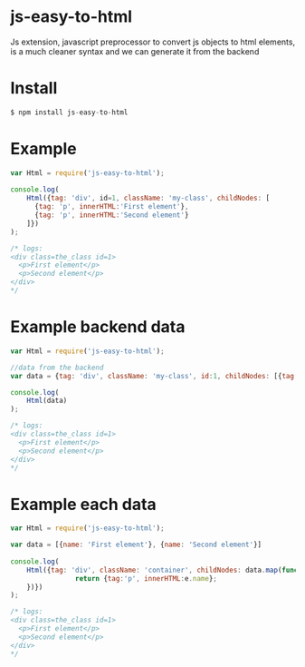# js-easy-to-html
Js extension, javascript preprocessor to convert js objects to html elements, is a much cleaner syntax and we can generate it from the backend

# Install
```javascript
$ npm install js-easy-to-html
```

# Example

```javascript
var Html = require('js-easy-to-html');
 
console.log(
    Html({tag: 'div', id=1, className: 'my-class', childNodes: [
      {tag: 'p', innerHTML:'First element'},
      {tag: 'p', innerHTML:'Second element'}
    ]})
);

/* logs:
<div class=the_class id=1>
  <p>First element</p>
  <p>Second element</p>
</div>
*/
```

# Example backend data

```javascript
var Html = require('js-easy-to-html');

//data from the backend
var data = {tag: 'div', className: 'my-class', id:1, childNodes: [{tag: 'p', innerHTML:'First element'},{tag: 'p', innerHTML:'Second element'}]};

console.log(
    Html(data)
);

/* logs:
<div class=the_class id=1>
  <p>First element</p>
  <p>Second element</p>
</div>
*/
```

# Example each data

```javascript
var Html = require('js-easy-to-html');

var data = [{name: 'First element'}, {name: 'Second element'}]
 
console.log(
    Html({tag: 'div', className: 'container', childNodes: data.map(function (e) {
                return {tag:'p', innerHTML:e.name};
    })})
);

/* logs:
<div class=the_class id=1>
  <p>First element</p>
  <p>Second element</p>
</div>
*/
```